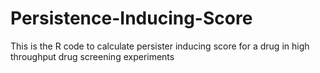 # Persistence-Inducing-Score
This is the R code to calculate persister inducing score for a drug in high throughput drug screening experiments
